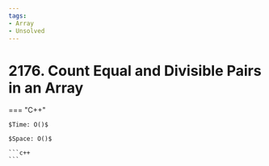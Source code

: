 ```yaml
---
tags:
- Array
- Unsolved
---
```



# 2176. Count Equal and Divisible Pairs in an Array

=== "C++"

    $Time: O()$

    $Space: O()$

    ```c++
    ```